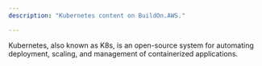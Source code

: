 ```yaml
---
description: "Kubernetes content on BuildOn.AWS."

---
```

Kubernetes, also known as K8s, is an open-source system for automating deployment, scaling, and management of containerized applications. 
